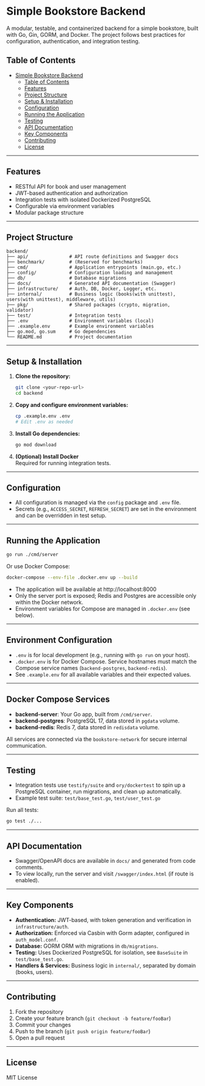 # Simple Bookstore Backend

A modular, testable, and containerized backend for a simple bookstore, built with Go, Gin, GORM, and Docker. The project follows best practices for configuration, authentication, and integration testing.

## Table of Contents

- [Simple Bookstore Backend](#simple-bookstore-backend)
  - [Table of Contents](#table-of-contents)
  - [Features](#features)
  - [Project Structure](#project-structure)
  - [Setup \& Installation](#setup--installation)
  - [Configuration](#configuration)
  - [Running the Application](#running-the-application)
  - [Testing](#testing)
  - [API Documentation](#api-documentation)
  - [Key Components](#key-components)
  - [Contributing](#contributing)
  - [License](#license)

---

## Features

- RESTful API for book and user management
- JWT-based authentication and authorization
- Integration tests with isolated Dockerized PostgreSQL
- Configurable via environment variables
- Modular package structure

---

## Project Structure

```
backend/
├── api/               # API route definitions and Swagger docs
├── benchmark/         # (Reserved for benchmarks)
├── cmd/               # Application entrypoints (main.go, etc.)
├── config/            # Configuration loading and management
├── db/                # Database migrations
├── docs/              # Generated API documentation (Swagger)
├── infrastructure/    # Auth, DB, Docker, Logger, etc.
├── internal/          # Business logic (books(with unittest), users(with unittest), middleware, utils)
├── pkg/               # Shared packages (crypto, migration, validator)
├── test/              # Integration tests
├── .env               # Environment variables (local)
├── .example.env       # Example environment variables
├── go.mod, go.sum     # Go dependencies
└── README.md          # Project documentation
```

---

## Setup & Installation

1. **Clone the repository:**
   ```sh
   git clone <your-repo-url>
   cd backend
   ```

2. **Copy and configure environment variables:**
   ```sh
   cp .example.env .env
   # Edit .env as needed
   ```

3. **Install Go dependencies:**
   ```sh
   go mod download
   ```

4. **(Optional) Install Docker**  
   Required for running integration tests.

---

## Configuration

- All configuration is managed via the `config` package and `.env` file.
- Secrets (e.g., `ACCESS_SECRET`, `REFRESH_SECRET`) are set in the environment and can be overridden in test setup.

---

## Running the Application

```sh
go run ./cmd/server
```

Or use Docker Compose:

```sh
docker-compose --env-file .docker.env up --build
```

- The application will be available at http://localhost:8000
- Only the server port is exposed; Redis and Postgres are accessible only within the Docker network.
- Environment variables for Compose are managed in `.docker.env` (see below).

---

## Environment Configuration

- `.env` is for local development (e.g., running with `go run` on your host).
- `.docker.env` is for Docker Compose. Service hostnames must match the Compose service names (`backend-postgres`, `backend-redis`).
- See `.example.env` for all available variables and their expected values.

---

## Docker Compose Services

- **backend-server**: Your Go app, built from `/cmd/server`.
- **backend-postgres**: PostgreSQL 17, data stored in `pgdata` volume.
- **backend-redis**: Redis 7, data stored in `redisdata` volume.

All services are connected via the `bookstore-network` for secure internal communication.

---

## Testing

- Integration tests use `testify/suite` and `ory/dockertest` to spin up a PostgreSQL container, run migrations, and clean up automatically.
- Example test suite: `test/base_test.go`, `test/user_test.go`

Run all tests:

```sh
go test ./...
```

---

## API Documentation

- Swagger/OpenAPI docs are available in `docs/` and generated from code comments.
- To view locally, run the server and visit `/swagger/index.html` (if route is enabled).

---

## Key Components

- **Authentication:** JWT-based, with token generation and verification in `infrastructure/auth`.
- **Authorization:** Enforced via Casbin with Gorm adapter, configured in `auth_model.conf`.
- **Database:** GORM ORM with migrations in `db/migrations`.
- **Testing:** Uses Dockerized PostgreSQL for isolation, see `BaseSuite` in `test/base_test.go`.
- **Handlers & Services:** Business logic in `internal/`, separated by domain (books, users).

---

## Contributing

1. Fork the repository
2. Create your feature branch (`git checkout -b feature/fooBar`)
3. Commit your changes
4. Push to the branch (`git push origin feature/fooBar`)
5. Open a pull request

---

## License

MIT License

